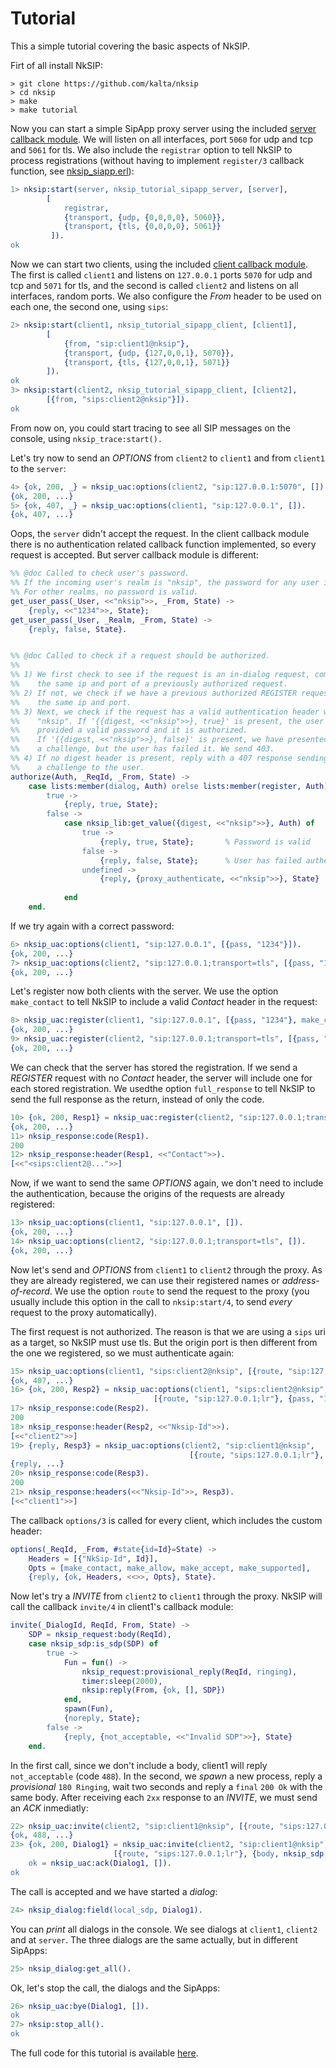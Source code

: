 Tutorial
========

This a simple tutorial covering the basic aspects of NkSIP.


Firt of all install NkSIP:
```
> git clone https://github.com/kalta/nksip
> cd nksip
> make
> make tutorial
```

Now you can start a simple SipApp proxy server using the included [server callback module](../samples/nksip_tutorial/src/nksip_tutorial_sipapp_server.erl). We will listen on all interfaces, port `5060` for udp and tcp and `5061` for tls. We also include the `registrar` option to tell NkSIP to process registrations (without having to implement `register/3` callback function, see [nksip_siapp.erl](../nksip/src/nksip_sipapp.erl)):
```erlang
1> nksip:start(server, nksip_tutorial_sipapp_server, [server], 
		[
			registrar, 
		 	{transport, {udp, {0,0,0,0}, 5060}}, 
		 	{transport, {tls, {0,0,0,0}, 5061}}
		 ]).
ok
```

Now we can start two clients, using the included [client callback module](../samples/nksip_tutorial/src/nksip_tutorial_sipapp_client.erl). The first is called `client1` and listens on `127.0.0.1` ports `5070` for udp and tcp and `5071` for tls, and the second is called `client2` and listens on all interfaces, random ports. We also configure the _From_ header to be used on each one, the second one, using `sips`:

```erlang
2> nksip:start(client1, nksip_tutorial_sipapp_client, [client1], 
		[
			{from, "sip:client1@nksip"},
		 	{transport, {udp, {127,0,0,1}, 5070}}, 
		 	{transport, {tls, {127,0,0,1}, 5071}}
		]).
ok
3> nksip:start(client2, nksip_tutorial_sipapp_client, [client2], 
		[{from, "sips:client2@nksip"}]).
ok
```

From now on, you could start tracing to see all SIP messages on the console, using `nksip_trace:start().`

Let's try now to send an _OPTIONS_ from `client2` to `client1` and from `client1` to the `server`:
```erlang
4> {ok, 200, _} = nksip_uac:options(client2, "sip:127.0.0.1:5070", []).
{ok, 200, ...}
5> {ok, 407, _} = nksip_uac:options(client1, "sip:127.0.0.1", []).
{ok, 407, ...}
```

Oops, the `server` didn't accept the request. In the client callback module there is no authentication related callback function implemented, so every request is accepted. But server callback module is different:
```erlang
%% @doc Called to check user's password.
%% If the incoming user's realm is "nksip", the password for any user is "1234". 
%% For other realms, no password is valid.
get_user_pass(_User, <<"nksip">>, _From, State) -> 
    {reply, <<"1234">>, State};
get_user_pass(_User, _Realm, _From, State) -> 
    {reply, false, State}.


%% @doc Called to check if a request should be authorized.
%%
%% 1) We first check to see if the request is an in-dialog request, coming from 
%%    the same ip and port of a previously authorized request.
%% 2) If not, we check if we have a previous authorized REGISTER request from 
%%    the same ip and port.
%% 3) Next, we check if the request has a valid authentication header with realm 
%%    "nksip". If '{{digest, <<"nksip">>}, true}' is present, the user has 
%%    provided a valid password and it is authorized. 
%%    If '{{digest, <<"nksip">>}, false}' is present, we have presented 
%%    a challenge, but the user has failed it. We send 403.
%% 4) If no digest header is present, reply with a 407 response sending 
%%    a challenge to the user.
authorize(Auth, _ReqId, _From, State) ->
    case lists:member(dialog, Auth) orelse lists:member(register, Auth) of
        true -> 
            {reply, true, State};
        false ->
            case nksip_lib:get_value({digest, <<"nksip">>}, Auth) of
                true -> 
                    {reply, true, State};       % Password is valid
                false -> 
                    {reply, false, State};      % User has failed authentication
                undefined -> 
                    {reply, {proxy_authenticate, <<"nksip">>}, State}
                    
            end
    end.
```

If we try again with a correct password:
```erlang
6> nksip_uac:options(client1, "sip:127.0.0.1", [{pass, "1234"}]).
{ok, 200, ...}
7> nksip_uac:options(client2, "sip:127.0.0.1;transport=tls", [{pass, "1234"}]).
{ok, 200, ...}
```

Let's register now both clients with the server. We use the option `make_contact` to tell NkSIP to include a valid _Contact_ header in the request:

```erlang
8> nksip_uac:register(client1, "sip:127.0.0.1", [{pass, "1234"}, make_contact]).
{ok, 200, ...}
9> nksip_uac:register(client2, "sip:127.0.0.1;transport=tls", [{pass, "1234"}, make_contact]).
{ok, 200, ...}
```

We can check that the server has stored the registration. If we send a _REGISTER_ request with no _Contact_ header, the server will include one for each stored registration. We usedthe option `full_response` to tell NkSIP to send the full response as the return, instead of only the code. 

```erlang
10> {ok, 200, Resp1} = nksip_uac:register(client2, "sip:127.0.0.1;transport=tls", [{pass, "1234"}]).
{ok, 200, ...}
11> nksip_response:code(Resp1).
200
12> nksip_response:header(Resp1, <<"Contact">>).
[<<"<sips:client2@...">>]
```

Now, if we want to send the same _OPTIONS_ again, we don't need to include the authentication, because the origins of the requests are already registered:
```erlang
13> nksip_uac:options(client1, "sip:127.0.0.1", []).
{ok, 200, ...}
14> nksip_uac:options(client2, "sip:127.0.0.1;transport=tls", []).
{ok, 200, ...}
```

Now let's send and _OPTIONS_ from `client1` to `client2` through the proxy. As they are already registered, we can use their registered names or _address-of-record_. We use the option `route` to send the request to the proxy (you usually include this option in the call to `nksip:start/4`, to send _every_ request to the proxy automatically).

The first request is not authorized. The reason is that we are using a `sips` uri as a target, so NkSIP must use tls. But the origin port is then different from the one we registered, so we must authenticate again:
```erlang
15> nksip_uac:options(client1, "sips:client2@nksip", [{route, "sip:127.0.0.1;lr"}]).
{ok, 407, ...}
16> {ok, 200, Resp2} = nksip_uac:options(client1, "sips:client2@nksip", 
                				[{route, "sip:127.0.0.1;lr"}, {pass, "1234"}]).
17> nksip_response:code(Resp2).
200
18> nksip_response:header(Resp2, <<"Nksip-Id">>).
[<<"client2">>]
19> {reply, Resp3} = nksip_uac:options(client2, "sip:client1@nksip", 
                                        [{route, "sips:127.0.0.1;lr"}, full_response]).
{reply, ...}
20> nksip_response:code(Resp3).
200
21> nksip_response:headers(<<"Nksip-Id">>, Resp3).
[<<"client1">>]
```



The callback `options/3` is called for every client, which includes the custom header:

```erlang
options(_ReqId, _From, #state{id=Id}=State) ->
    Headers = [{"NkSip-Id", Id}],
    Opts = [make_contact, make_allow, make_accept, make_supported],
    {reply, {ok, Headers, <<>>, Opts}, State}.
```

Now let's try a _INVITE_ from `client2` to `client1` through the proxy. NkSIP will call the callback `invite/4` in client1's callback module:

```erlang
invite(_DialogId, ReqId, From, State) ->
    SDP = nksip_request:body(ReqId),
    case nksip_sdp:is_sdp(SDP) of
        true ->
            Fun = fun() ->
                nksip_request:provisional_reply(ReqId, ringing),
                timer:sleep(2000),
                nksip:reply(From, {ok, [], SDP})
            end,
            spawn(Fun),
            {noreply, State};
        false ->
            {reply, {not_acceptable, <<"Invalid SDP">>}, State}
    end.
```

In the first call, since we don't include a body, client1 will reply `not_acceptable` (code `488`).
In the second, we _spawn_ a new process, reply a _provisional_ `180 Ringing`, wait two seconds and reply a `final` `200 Ok` with the same body. After receiving each `2xx` response to an _INVITE_, we must send an _ACK_ inmediatly:
```erlang
22> nksip_uac:invite(client2, "sip:client1@nksip", [{route, "sips:127.0.0.1;lr"}]).
{ok, 488, ...}
23> {ok, 200, Dialog1} = nksip_uac:invite(client2, "sip:client1@nksip", 
					   [{route, "sips:127.0.0.1;lr"}, {body, nksip_sdp:new()}]),
	ok = nksip_uac:ack(Dialog1, []).
ok
```

The call is accepted and we have started a _dialog_:
```erlang
24> nksip_dialog:field(local_sdp, Dialog1).
```

You can _print_ all dialogs in the console. We see dialogs at `client1`, `client2` and at `server`. The three dialogs are the same actually, but in different SipApps:
```erlang
25> nksip_dialog:get_all().
```

Ok, let's stop the call, the dialogs and the SipApps:
```erlang
26> nksip_uac:bye(Dialog1, []).
ok
27> nksip:stop_all().
ok
```

The full code for this tutorial is available [here](../samples/nksip_tutorial/src/nksip_tutorial.erl).




















